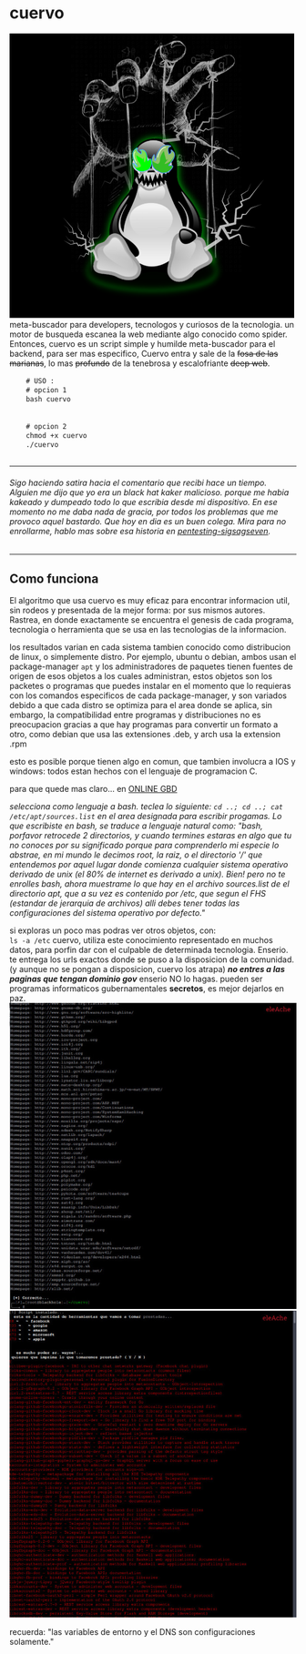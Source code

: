 # cuervo
![alt image](/docs/cuervo.png)
meta-buscador para developers, tecnologos y curiosos de la tecnologia.
un motor de busqueda escanea la web mediante algo conocido como spider. Entonces, cuervo es un script simple y humilde meta-buscador para el backend, para ser mas especifico, Cuervo entra y sale de la ~~fosa de las marianas~~, lo mas ~~profundo~~ de la tenebrosa y escalofriante ~~deep web~~.
```
    # USO : 
    # opcion 1
    bash cuervo
    
    
    # opcion 2
    chmod +x cuervo
    ./cuervo
    
```

---
###### Sigo haciendo satira hacia el comentario que recibi hace un tiempo. Alguien me dijo que yo era un black hat kaker malicioso. porque me habia kakeado y dumpeado todo lo que escribia desde mi dispositivo. En ese momento no me daba nada de gracia, por todos los problemas que me provoco aquel bastardo. Que hoy en dia es un buen colega. Mira para no enrollarme, hablo mas sobre esa historia en [pentesting-sigsagseven](https://github.com/eleache/pentesting-sigsagseven).
---
## Como funciona
El algoritmo que usa cuervo es muy eficaz para encontrar informacion util, sin rodeos y presentada de la mejor forma: por sus mismos autores.
Rastrea, en donde exactamente se encuentra el genesis de cada programa, tecnologia o herramienta que se usa en las tecnologias de la informacion.

los resultados varian en cada sistema tambien conocido como distribucion de linux, o simplemente distro. Por ejemplo, ubuntu o debian, ambos usan el package-manager `apt` y los administradores de paquetes tienen fuentes de origen de esos objetos a los cuales administran, estos objetos son los packetes o programas que puedes instalar en el momento que lo requieras con los comandos especificos de cada package-manager, y son variados debido a que cada distro se optimiza para el area donde se aplica, sin embargo, la compatibilidad entre programas y distribuciones no es preocupacion gracias a que hay programas para convertir un formato a otro, como debian que usa las extensiones .deb, y arch usa la extension .rpm

esto es posible porque tienen algo en comun, que tambien involucra a IOS y windows: todos estan hechos con el lenguaje de programacion C.

para que quede mas claro...
en [ONLINE GBD](https://onlinegbd.com)

_selecciona como lenguaje a bash. teclea lo siguiente: 
    ```cd ..; cd ..; cat /etc/apt/sources.list```
en el area designada para escribir progamas. 
Lo que escribiste en bash, se traduce a lenguaje natural como:
"bash, porfavor retrocede 2 directorios, y cuando termines estaras en algo que tu no conoces por su significado porque para comprenderlo mi especie lo abstrae, en mi mundo le decimos root, la raiz, o el directorio '/' que entendemos por aquel lugar donde comienza cualquier sistema operativo derivado de unix (el 80% de internet es derivado a unix). Bien! pero no te enrolles bash, ahora muestrame lo que hay en el archivo sources.list de el directorio apt, que a su vez es contenido por /etc, que segun el FHS (estandar de jerarquia de archivos) alli debes tener todas las configuraciones del sistema operativo por defecto."_

si exploras un poco mas podras ver otros objetos, con:      
    ```ls -a /etc```
cuervo, utiliza este conocimiento representado en muchos datos, para porfin dar con el culpable de determinada tecnologia. Enserio. te entrega los urls exactos donde se puso a la disposicion de la comunidad. (y aunque no se pongan a disposicion, cuervo los atrapa)
**_no entres a las paginas que tengan dominio gov_** enserio NO lo hagas. pueden ser programas informaticos gubernamentales **secretos**, es mejor dejarlos en paz.
![alt image](/docs/image1.jpeg)
![alt image](/docs/image2.jpeg)

recuerda: "las variables de entorno y el DNS son configuraciones solamente."
